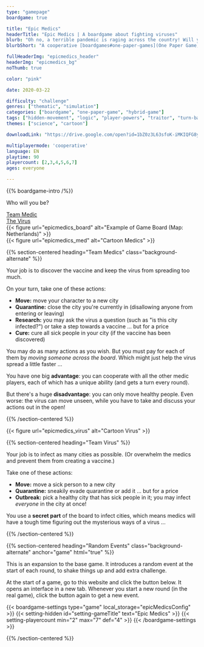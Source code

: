 ```yaml
---
type: "gamepage"
boardgame: true

title: "Epic Medics"
headerTitle: "Epic Medics | A boardgame about fighting viruses"
blurb: "Oh no, a terrible pandemic is raging across the country! Will you be the heroic medics ... or will you play the virus?"
blurbShort: "A cooperative [boardgames#one-paper-games](One Paper Game) for 2--7 players about fighting an uncontrollable pandemic."

fullHeaderImg: "epicmedics_header"
headerImg: "epicmedics_bg"
noThumb: true

color: "pink"

date: 2020-03-22

difficulty: "challenge"
genres: ["thematic", "simulation"]
categories: ["boardgame", "one-paper-game", "hybrid-game"]
tags: ["hidden-movement", "logic", "player-powers", "traitor", "turn-based", "shared-map", "events"]
themes: ["science", "cartoon"]

downloadLink: "https://drive.google.com/open?id=1bZ0z3L63sfoK-iMKIQFG8yPzU5Efe9b-"

multiplayermode: 'cooperative'
language: EN
playtime: 90
playercount: [2,3,4,5,6,7]
ages: everyone

---
```


{{% boardgame-intro /%}}

<section>
	<p class="bigQuestion">Who will you be?</p>
	<div class="bigQuestionButtons">
		<div>
			<a href="#team-medic" class="btn">Team Medic</a> 
		</div>
		<div>
			<a href="#team-virus" class="btn">The Virus</a>
		</div>
	</div>
</section>

<div class="board-image">
	{{< figure url="epicmedics_board" alt="Example of Game Board (Map: Netherlands)" >}}
</div>

<div class="float-left">
	{{< figure url="epicmedics_med" alt="Cartoon Medics" >}}
</div>

<a name="team-medic"></a>

{{% section-centered heading="Team Medics" class="background-alternate" %}}

Your job is to discover the vaccine and keep the virus from spreading too much.

On your turn, take one of these actions:
- **Move:** move your character to a new city
- **Quarantine:** close the city you're currently in (disallowing anyone from entering or leaving)
- **Research:** you may ask the virus a question (such as "is this city infected?") or take a step towards a vaccine ... but for a price
- **Cure:** cure all sick people in your city (if the vaccine has been discovered)

You may do as many actions as you wish. But you must pay for each of them by _moving someone across the board_. Which might just help the virus spread a little faster ...

You have one big **advantage**: you can cooperate with all the other medic players, each of which has a unique ability (and gets a turn every round).

But there's a huge **disadvantage**: you can only move healthy people. Even worse: the virus can move unseen, while you have to take and discuss your actions out in the open!

{{% /section-centered %}}

<div class="float-right">
	{{< figure url="epicmedics_virus" alt="Cartoon Virus" >}}
</div>

<a name="team-virus"></a>

{{% section-centered heading="Team Virus" %}}

Your job is to infect as many cities as possible. (Or overwhelm the medics and prevent them from creating a vaccine.)

Take one of these actions:
- **Move:** move a sick person to a new city
- **Quarantine:** sneakily evade quarantine or add it ... but for a price
- **Outbreak:** pick a healthy city that has sick people in it; you may infect _everyone_ in the city at once!

You use a **secret part** of the board to infect cities, which means medics will have a tough time figuring out the mysterious ways of a virus ... 

{{% /section-centered %}}

{{% section-centered heading="Random Events" class="background-alternate" anchor="game" html="true" %}}

<p>This is an expansion to the base game. It introduces a random event at the start of each round, to shake things up and add extra challenge.</p>

<p>At the start of a game, go to this website and click the button below. It opens an interface in a new tab. Whenever you start a new round (in the real game), click the button again to get a new event.</p>

{{< boardgame-settings type="game" local_storage="epicMedicsConfig" >}}
	{{< setting-hidden id="setting-gameTitle" text="Epic Medics" >}}
	{{< setting-playercount min="2" max="7" def="4" >}}
{{< /boardgame-settings >}}

{{% /section-centered %}}